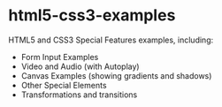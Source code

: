 # html5-css3-examples
HTML5 and CSS3 Special Features examples, including:
- Form Input Examples
- Video and Audio (with Autoplay)
- Canvas Examples (showing gradients and shadows)
- Other Special Elements
- Transformations and transitions
